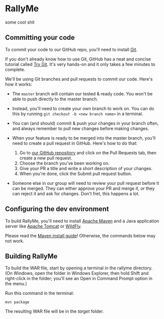 # RallyMe

some cool shit

## Committing your code

To commit your code to our GitHub repo, you'll need to install [Git](https://git-scm.com/).

If you don't already know how to use Git, GitHub has a neat and concise 
tutorial called [Try Git](https://try.github.io/). It's very hands-on and it 
only takes a few minutes to complete.

We'll be using Git branches and pull requests to commit our code. Here's how
it works:
 
 * The `master` branch will contain our tested & ready code. You won't be able 
   to push directly to the master branch.

 * Instead, you'll need to create your own branch to work on. You can do this 
   by running `git checkout -b <new branch name>` in a terminal.

 * You can (and should) commit & push your changes in your branch often, and 
   always remember to pull new changes before making changes.

 * When your feature is ready to be merged into the master branch, you'll need 
   to create a pull request in GitHub. Here's how to do that:

   1. Go to [our GitHub repository](https://github.com/soren121/rallyme) and 
      click on the Pull Requests tab, then create a new pull request. 
   2. Choose the branch you've been working on.
   3. Give your PR a title and write a short description of your changes.
   4. When you're done, click the Submit pull request button.

 * Someone else in our group will need to review your pull request before it 
   can be merged. They can either approve your PR and merge it, or they 
   can reject it and ask for changes. Don't fret, this happens a lot.

## Configuring the dev environment

To build RallyMe, you'll need to install [Apache Maven](https://maven.apache.org/) 
and a Java application server like [Apache Tomcat](https://tomcat.apache.org/) or 
[WildFly](http://wildfly.org/).

Please read the [Maven install guide](https://maven.apache.org/install.html)! 
Otherwise, the commands below may not work.

## Building RallyMe

To build the WAR file, start by opening a terminal in the rallyme directory.  
(On Windows, open the folder in Windows Explorer, then hold Shift and right-click 
in the folder; you'll see an Open in Command Prompt option in the menu.)

Run this command in the terminal:

    mvn package

The resulting WAR file will be in the *target* folder.
